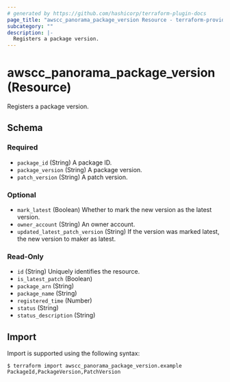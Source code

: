 ```yaml
---
# generated by https://github.com/hashicorp/terraform-plugin-docs
page_title: "awscc_panorama_package_version Resource - terraform-provider-awscc"
subcategory: ""
description: |-
  Registers a package version.
---
```


# awscc_panorama_package_version (Resource)

Registers a package version.



<!-- schema generated by tfplugindocs -->
## Schema

### Required

- `package_id` (String) A package ID.
- `package_version` (String) A package version.
- `patch_version` (String) A patch version.

### Optional

- `mark_latest` (Boolean) Whether to mark the new version as the latest version.
- `owner_account` (String) An owner account.
- `updated_latest_patch_version` (String) If the version was marked latest, the new version to maker as latest.

### Read-Only

- `id` (String) Uniquely identifies the resource.
- `is_latest_patch` (Boolean)
- `package_arn` (String)
- `package_name` (String)
- `registered_time` (Number)
- `status` (String)
- `status_description` (String)

## Import

Import is supported using the following syntax:

```shell
$ terraform import awscc_panorama_package_version.example PackageId,PackageVersion,PatchVersion
```
